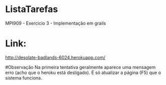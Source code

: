 # ListaTarefas
MPI909 - Exercicio 3 - Implementação em grails

# Link:
http://desolate-badlands-6024.herokuapp.com/

#Observação
Na primeira tentativa geralmente aparece uma mensagem erro (acho que o heroku está desligado). É só atualizar a página (F5) que o sistema funciona.


